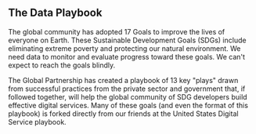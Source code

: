 ## The Data Playbook

The global community has adopted 17 Goals to improve the lives of everyone on Earth.  These Sustainable Development Goals (SDGs) include eliminating extreme poverty and protecting our natural environment.  We need data to monitor and evaluate progress toward these goals.  We can't expect to reach the goals blindly.  

The Global Partnership has created a playbook of 13 key "plays" drawn from successful practices from the private sector and government that, if followed together, will help the global community of SDG developers build effective digital services.  Many of these goals (and even the format of this playbook) is forked directly from our friends at the United States Digital Service playbook.

